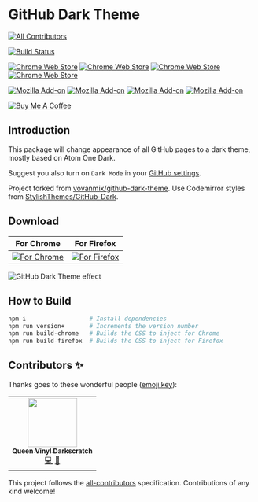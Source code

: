 # GitHub Dark Theme
<!-- ALL-CONTRIBUTORS-BADGE:START - Do not remove or modify this section -->
[![All Contributors](https://img.shields.io/badge/all_contributors-1-orange.svg?style=flat-square)](#contributors-)
<!-- ALL-CONTRIBUTORS-BADGE:END -->

[![Build Status](https://api.travis-ci.com/poychang/github-dark-theme.svg?branch=master)](https://travis-ci.com/poychang/github-dark-theme)

[![Chrome Web Store](https://img.shields.io/chrome-web-store/v/odkdlljoangmamjilkamahebpkgpeacp.svg)](https://chrome.google.com/webstore/detail/facebook-tracking-ad-remo/odkdlljoangmamjilkamahebpkgpeacp)
[![Chrome Web Store](https://img.shields.io/chrome-web-store/users/odkdlljoangmamjilkamahebpkgpeacp.svg)](https://chrome.google.com/webstore/detail/facebook-tracking-ad-remo/odkdlljoangmamjilkamahebpkgpeacp)
[![Chrome Web Store](https://img.shields.io/chrome-web-store/rating-count/odkdlljoangmamjilkamahebpkgpeacp.svg)](https://chrome.google.com/webstore/detail/facebook-tracking-ad-remo/odkdlljoangmamjilkamahebpkgpeacp)
[![Chrome Web Store](https://img.shields.io/chrome-web-store/stars/odkdlljoangmamjilkamahebpkgpeacp.svg)](https://chrome.google.com/webstore/detail/facebook-tracking-ad-remo/odkdlljoangmamjilkamahebpkgpeacp)

[![Mozilla Add-on](https://img.shields.io/amo/v/github-dark-theme.svg)](https://addons.mozilla.org/addon/github-dark-theme?src=external-github)
[![Mozilla Add-on](https://img.shields.io/amo/d/github-dark-theme.svg)](https://addons.mozilla.org/addon/github-dark-theme?src=external-github)
[![Mozilla Add-on](https://img.shields.io/amo/users/github-dark-theme.svg)](https://addons.mozilla.org/addon/github-dark-theme?src=external-github)
[![Mozilla Add-on](https://img.shields.io/amo/stars/github-dark-theme.svg)](https://addons.mozilla.org/addon/github-dark-theme/reviews?src=external-github)

[![Buy Me A Coffee](https://www.buymeacoffee.com/assets/img/custom_images/orange_img.png)](https://www.buymeacoffee.com/PoyChang)

## Introduction

This package will change appearance of all GitHub pages to a dark theme, mostly based on Atom One Dark.

Suggest you also turn on `Dark Mode` in your [GitHub settings](https://github.com/settings/appearance).

Project forked from [vovanmix/github-dark-theme](https://github.com/vovanmix/github-dark-theme). Use Codemirror styles from [StylishThemes/GitHub-Dark](https://github.com/StylishThemes/GitHub-Dark/tree/master/themes/codemirror).

## Download

| For Chrome | For Firefox |
| ---------- | ----------- |
| [![For Chrome](https://i.imgur.com/0Zw4GqK.png)](https://chrome.google.com/webstore/detail/github-dark-theme/odkdlljoangmamjilkamahebpkgpeacp) | [![For Firefox](https://i.imgur.com/8oJLPg3.jpg)](https://addons.mozilla.org/addon/github-dark-theme/) |

![GitHub Dark Theme effect](https://i.imgur.com/80hlm1q.png)

## How to Build

```bash
npm i                  # Install dependencies
npm run version+       # Increments the version number
npm run build-chrome   # Builds the CSS to inject for Chrome
npm run build-firefox  # Builds the CSS to inject for Firefox
```

## Contributors ✨

Thanks goes to these wonderful people ([emoji key](https://allcontributors.org/docs/en/emoji-key)):

<!-- ALL-CONTRIBUTORS-LIST:START - Do not remove or modify this section -->
<!-- prettier-ignore-start -->
<!-- markdownlint-disable -->
<table>
  <tr>
    <td align="center"><a href="https://www.queengoob.org"><img src="https://avatars.githubusercontent.com/u/5179191?v=4?s=100" width="100px;" alt=""/><br /><sub><b>Queen Vinyl Darkscratch</b></sub></a><br /><a href="https://github.com/poychang/github-dark-theme/commits?author=vinyldarkscratch" title="Code">💻</a> <a href="#design-vinyldarkscratch" title="Design">🎨</a></td>
  </tr>
</table>

<!-- markdownlint-restore -->
<!-- prettier-ignore-end -->

<!-- ALL-CONTRIBUTORS-LIST:END -->

This project follows the [all-contributors](https://github.com/all-contributors/all-contributors) specification. Contributions of any kind welcome!